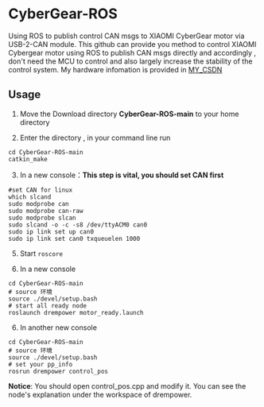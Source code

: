 
# CyberGear-ROS
Using ROS to publish control CAN msgs to XIAOMI CyberGear motor via USB-2-CAN module. This github can provide you method to control XIAOMI Cybergear motor using ROS to publish CAN msgs directly and accordingly , don't need the MCU to control and also largely increase the stability of the control system. My hardware infomation is provided in [MY_CSDN](https://blog.csdn.net/2302_80751833/article/details/145536213?spm=1001.2014.3001.5502)

## Usage
1. Move the Download directory **CyberGear-ROS-main** to your home directory

2. Enter the directory , in your command line run
 
```
cd CyberGear-ROS-main
catkin_make
```

3. In a new console：**This step is vital, you should set CAN first**
```
#set CAN for linux
which slcand
sudo modprobe can
sudo modprobe can-raw
sudo modprobe slcan
sudo slcand -o -c -s8 /dev/ttyACM0 can0
sudo ip link set up can0
sudo ip link set can0 txqueuelen 1000
```

5. Start `roscore` 

6. In a new console
```
cd CyberGear-ROS-main
# source 环境
source ./devel/setup.bash 
# start all ready node
roslaunch drempower motor_ready.launch
```
6. In another new console
```
cd CyberGear-ROS-main
# source 环境
source ./devel/setup.bash 
# set your pp_info 
rosrun drempower control_pos
```

**Notice**: You should open control_pos.cpp and modify it.
You can see the node's explanation under the workspace of drempower.